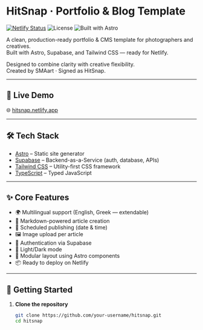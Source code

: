 # HitSnap · Portfolio & Blog Template

[![Netlify Status](https://api.netlify.com/api/v1/badges/33e46a8f-2f3f-4a18-a6e3-d53ea08a9d32/deploy-status)](https://hitsnap.netlify.app)
![License](https://img.shields.io/badge/license-Commercial-blue.svg)
![Built with Astro](https://img.shields.io/badge/Built%20with-Astro-302d41?logo=astro&logoColor=white)

A clean, production-ready portfolio & CMS template for photographers and creatives.  
Built with Astro, Supabase, and Tailwind CSS — ready for Netlify.

Designed to combine clarity with creative flexibility.  
Created by SMAart · Signed as HitSnap.

---

## 🔖 Live Demo

🌐 [hitsnap.netlify.app](https://hitsnap.netlify.app)

---

## 🛠 Tech Stack

- [Astro](https://astro.build/) – Static site generator
- [Supabase](https://supabase.com/) – Backend-as-a-Service (auth, database, APIs)
- [Tailwind CSS](https://tailwindcss.com/) – Utility-first CSS framework
- [TypeScript](https://www.typescriptlang.org/) – Typed JavaScript

---

## ✨ Core Features

- 🌍 Multilingual support (English, Greek — extendable)
- 📝 Markdown-powered article creation
- 📆 Scheduled publishing (date & time)
- 🖼 Image upload per article
- 🔐 Authentication via Supabase
- 🎨 Light/Dark mode
- 🧩 Modular layout using Astro components
- 📦 Ready to deploy on Netlify

---

## 🚀 Getting Started

1. **Clone the repository**
   ```bash
   git clone https://github.com/your-username/hitsnap.git
   cd hitsnap
